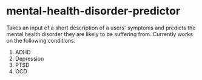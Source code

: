 # mental-health-disorder-predictor

Takes an input of a short description of a users' symptoms and predicts the mental health disorder they are likely to be suffering from. Currently works on the following conditions:
1. ADHD
2. Depression
3. PTSD
4. OCD
